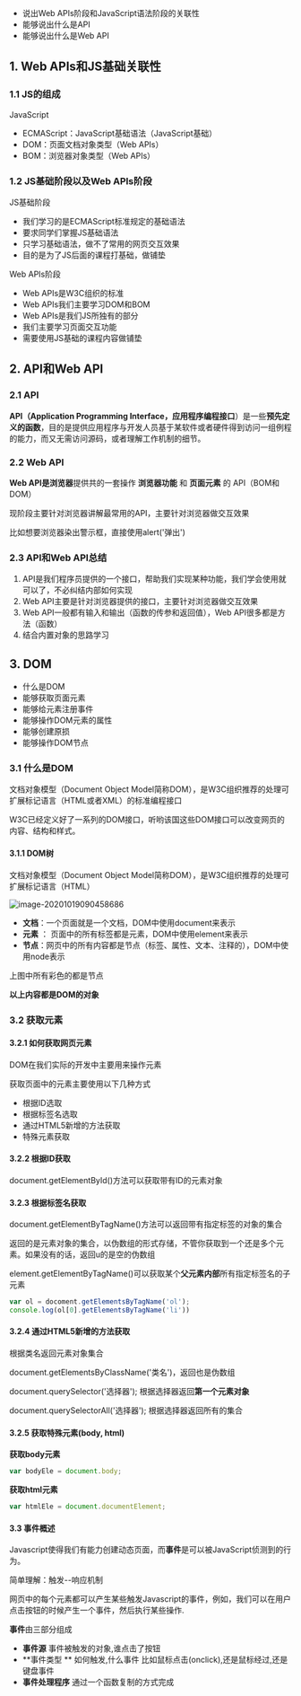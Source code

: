 - 说出Web APIs阶段和JavaScript语法阶段的关联性
- 能够说出什么是API
- 能够说出什么是Web API

## 1. Web APIs和JS基础关联性

### 1.1 JS的组成

 JavaScript

- ECMAScript：JavaScript基础语法（JavaScript基础）
- DOM：页面文档对象类型（Web APIs）
- BOM：浏览器对象类型（Web APIs）

### 1.2 JS基础阶段以及Web APIs阶段

 JS基础阶段

- 我们学习的是ECMAScript标准规定的基础语法
- 要求同学们掌握JS基础语法
- 只学习基础语法，做不了常用的网页交互效果
- 目的是为了JS后面的课程打基础，做铺垫

Web APIs阶段

- Web APIs是W3C组织的标准
- Web APIs我们主要学习DOM和BOM
- Web APIs是我们JS所独有的部分
- 我们主要学习页面交互功能
- 需要使用JS基础的课程内容做铺垫

## 2. API和Web API

### 2.1 API

**API（Application Programming Interface，应用程序编程接口**）是一些**预先定义的函数**，目的是提供应用程序与开发人员基于某软件或者硬件得到访问一组例程的能力，而又无需访问源码，或者理解工作机制的细节。

### 2.2 Web API

**Web API是浏览器**提供共的一套操作 **浏览器功能** 和 **页面元素** 的 API（BOM和DOM）

现阶段主要针对浏览器讲解最常用的API，主要针对浏览器做交互效果

比如想要浏览器染出警示框，直接使用alert('弹出')

### 2.3 API和Web API总结

1. API是我们程序员提供的一个接口，帮助我们实现某种功能，我们学会使用就可以了，不必纠结内部如何实现
2. Web API主要是针对浏览器提供的接口，主要针对浏览器做交互效果
3. Web API一般都有输入和输出（函数的传参和返回值），Web API很多都是方法（函数）
4. 结合内置对象的思路学习



## 3. DOM

- 什么是DOM
- 能够获取页面元素
- 能够给元素注册事件
- 能够操作DOM元素的属性
- 能够创建原损
- 能够操作DOM节点

### 3.1 什么是DOM

文档对象模型（Document Object Model简称DOM），是W3C组织推荐的处理可扩展标记语言（HTML或者XML）的标准编程接口

W3C已经定义好了一系列的DOM接口，听哟该国这些DOM接口可以改变网页的内容、结构和样式。

#### 3.1.1 DOM树

文档对象模型（Document Object Model简称DOM），是W3C组织推荐的处理可扩展标记语言（HTML）

![image-20201019090458686](C:\Users\DAN\AppData\Roaming\Typora\typora-user-images\image-20201019090458686.png)

- **文档**：一个页面就是一个文档，DOM中使用document来表示
-  **元素** ： 页面中的所有标签都是元素，DOM中使用element来表示
- **节点**：网页中的所有内容都是节点（标签、属性、文本、注释的），DOM中使用node表示

上图中所有彩色的都是节点

**以上内容都是DOM的对象**

### 3.2 获取元素

#### 3.2.1 如何获取网页元素

DOM在我们实际的开发中主要用来操作元素

获取页面中的元素主要使用以下几种方式

- 根据ID选取
- 根据标签名选取
- 通过HTML5新增的方法获取
- 特殊元素获取

#### 3.2.2 根据ID获取

document.getElementById()方法可以获取带有ID的元素对象

#### 3.2.3 根据标签名获取

document.getElementByTagName()方法可以返回带有指定标签的对象的集合

返回的是元素对象的集合，以伪数组的形式存储，不管你获取到一个还是多个元素。如果没有的话，返回u的是空的伪数组

element.getElementByTagName()可以获取某个**父元素内部**所有指定标签名的子元素

```javascript
var ol = docoment.getElementsByTagName('ol');
console.log(ol[0].getElementsByTagName('li'))
```



#### 3.2.4 通过HTML5新增的方法获取

根据类名返回元素对象集合

document.getElementsByClassName('类名')，返回也是伪数组

document.querySelector('选择器'); 根据选择器返回**第一个元素对象**

document.querySelectorAll('选择器'); 根据选择器返回所有的集合

#### 3.2.5 获取特殊元素(body, html)

**获取body元素**

```javascript
var bodyEle = document.body;
```

**获取html元素**

```javascript
var htmlEle = document.documentElement;
```

#### 3.3 事件概述

Javascript使得我们有能力创建动态页面，而**事件**是可以被JavaScript侦测到的行为。

简单理解：触发--响应机制

网页中的每个元素都可以产生某些触发Javascript的事件，例如，我们可以在用户点击按钮的时候产生一个事件，然后执行某些操作.

**事件**由三部分组成 

- **事件源** 事件被触发的对象,谁点击了按钮
- **事件类型 ** 如何触发,什么事件 比如鼠标点击(onclick),还是鼠标经过,还是键盘事件
- **事件处理程序** 通过一个函数复制的方式完成 